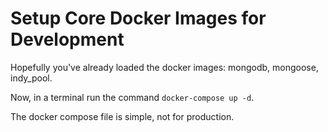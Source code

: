 # Setup Core Docker Images for Development

Hopefully you've already loaded the docker images: mongodb, mongoose, indy_pool.

Now, in a terminal run the command `docker-compose up -d`.

The docker compose file is simple, not for production.

